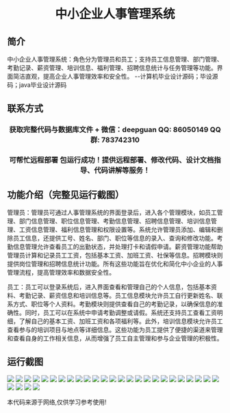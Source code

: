 <p><h1 align="center">中小企业人事管理系统</h1></p>

## 简介
中小企业人事管理系统：角色分为管理员和员工；支持员工信息管理、部门管理、考勤记录、薪资管理、培训信息、福利管理、招聘信息统计与任务管理等功能。界面简洁直观，提高企业人事管理效率和安全性。    --计算机毕业设计源码；毕设源码；java毕业设计源码


## 联系方式
<p><h3 align="center">获取完整代码与数据库文件 + 微信：deepguan QQ: 86050149 QQ群: 783742310</h3></p>
<p><h3 align="center">可帮忙远程部署 包运行成功！提供远程部署、修改代码、设计文档指导、代码讲解等服务！</h3></p>

## 功能介绍（完整见运行截图）
管理员：管理员可通过人事管理系统的界面登录后，进入各个管理模块，如员工管理、部门信息管理、职位信息管理、考勤信息管理、招聘信息管理、培训信息管理、工资信息管理、福利信息管理和权限设置等。系统允许管理员添加、编辑和删除员工信息，还提供工号、姓名、部门、职位等信息的录入、查询和修改功能。考勤信息管理允许查看员工的出勤状态，并处理打卡和请假申请。薪资管理功能帮助管理员计算和记录员工工资，包括基本工资、加班工资、社保等信息。招聘模块则提供岗位管理和招聘信息统计功能。所有这些功能旨在优化和简化中小企业的人事管理流程，提高管理效率和数据安全性。

员工：员工可以登录系统后，进入界面查看和管理自己的个人信息，包括基本资料、考勤记录、薪资信息和培训信息等。员工信息模块允许员工自行更新姓名、联系方式、职位等个人资料。考勤模块则提供查看自己的考勤记录，以确保信息的准确性。同时，员工可以在系统中申请考勤调整或请假。系统还支持员工查看工资明细，了解自己的基本工资、加班工资和各项福利等。此外，培训信息模块允许员工查看参与的培训项目与地点等详细信息。这些功能为员工提供了便捷的渠道来管理和查看自身的工作相关信息，从而增强了员工自主管理和参与企业管理的积极性。


## 运行截图
![](img/001.jpg)
![](img/002.jpg)
![](img/003.jpg)
![](img/004.jpg)
![](img/005.jpg)
![](img/006.jpg)
![](img/007.jpg)
![](img/008.jpg)
![](img/009.jpg)
![](img/010.jpg)
![](img/011.jpg)
![](img/012.jpg)
![](img/013.jpg)
![](img/014.jpg)
![](img/015.jpg)
![](img/016.jpg)
![](img/017.jpg)
![](img/018.jpg)
![](img/019.jpg)
![](img/020.jpg)
![](img/021.jpg)
![](img/022.jpg)
![](img/023.jpg)
![](img/024.jpg)
![](img/025.jpg)
![](img/026.jpg)
![](img/027.jpg)
![](img/028.jpg)
![](img/029.jpg)

<p>本代码来源于网络,仅供学习参考使用!</p>
